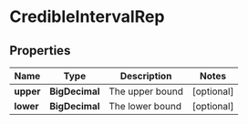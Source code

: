 

# CredibleIntervalRep


## Properties

| Name | Type | Description | Notes |
|------------ | ------------- | ------------- | -------------|
|**upper** | **BigDecimal** | The upper bound |  [optional] |
|**lower** | **BigDecimal** | The lower bound |  [optional] |



